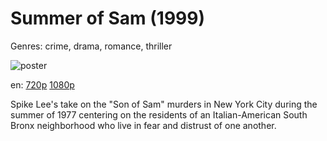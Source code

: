 # Summer of Sam (1999)

Genres: crime, drama, romance, thriller

![poster](http://image.tmdb.org/t/p/w500/fERQTWukzEsufDh5Yu4a0NnKAig.jpg)

en:
  [720p](magnet:?xt=urn:btih:C754E259BE0909CA484FE739DE5939D7A045BE90&tr=udp://glotorrents.pw:6969/announce&tr=udp://tracker.opentrackr.org:1337/announce&tr=udp://torrent.gresille.org:80/announce&tr=udp://tracker.openbittorrent.com:80&tr=udp://tracker.coppersurfer.tk:6969&tr=udp://tracker.leechers-paradise.org:6969&tr=udp://p4p.arenabg.ch:1337&tr=udp://tracker.internetwarriors.net:1337)
  [1080p](magnet:?xt=urn:btih:95B8F670D72EB7795815357C14668FD99FF08C76&tr=udp://glotorrents.pw:6969/announce&tr=udp://tracker.opentrackr.org:1337/announce&tr=udp://torrent.gresille.org:80/announce&tr=udp://tracker.openbittorrent.com:80&tr=udp://tracker.coppersurfer.tk:6969&tr=udp://tracker.leechers-paradise.org:6969&tr=udp://p4p.arenabg.ch:1337&tr=udp://tracker.internetwarriors.net:1337)
  


Spike Lee's take on the "Son of Sam" murders in New York City during the summer of 1977 centering on the residents of an Italian-American South Bronx neighborhood who live in fear and distrust of one another.